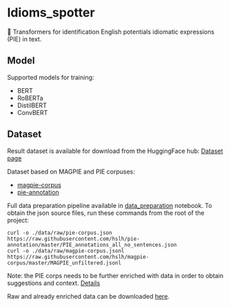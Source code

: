 # Idioms_spotter
🤗 Transformers for identification English potentials idiomatic expressions (PIE) in text.

## Model
Supported models for training: <br>
* BERT
* RoBERTa
* DistilBERT
* ConvBERT

## Dataset
Result dataset is available for download from the HuggingFace hub: [Dataset page](https://huggingface.co/datasets/Gooogr/pie_idioms)

Dataset based on MAGPIE and PIE corpuses:
* [magpie-corpus](https://github.com/hslh/magpie-corpus) 
* [pie-annotation](https://github.com/hslh/pie-annotation) 

Full data preparation pipeline available in [data_preparation](https://github.com/Gooogr/Idioms_spotter/blob/main/notebooks/data_preparation.ipynb) notebook.
To obtain the json source files, run these commands from the root of the project:
```
curl -o ./data/raw/pie-corpus.json https://raw.githubusercontent.com/hslh/pie-annotation/master/PIE_annotations_all_no_sentences.json
curl -o ./data/raw/magpie-corpus.jsonl https://raw.githubusercontent.com/hslh/magpie-corpus/master/MAGPIE_unfiltered.jsonl
```
Note: the PIE corps needs to be further enriched with data in order to obtain suggestions and context. [Details](https://github.com/hslh/pie-annotation#contents--usage)

Raw and already enriched data can be downloaded [here](https://drive.google.com/file/d/1Hvlqp3VU9DeiZeocJNzG4GaxGduOyFAG/view?usp=sharing).



